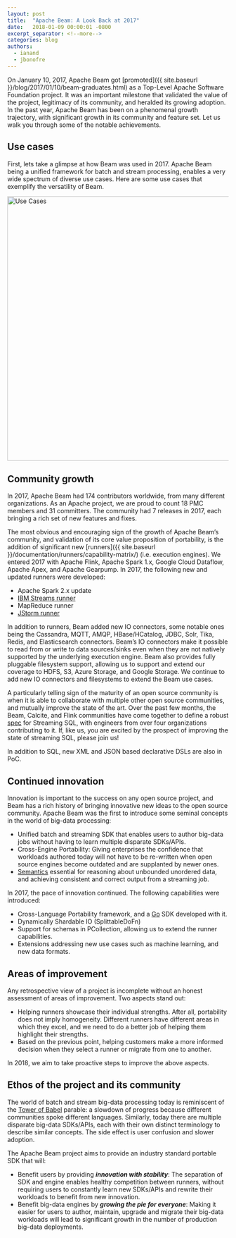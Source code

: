 ```yaml
---
layout: post
title:  "Apache Beam: A Look Back at 2017"
date:   2018-01-09 00:00:01 -0800
excerpt_separator: <!--more-->
categories: blog
authors:
  - ianand
  - jbonofre
---
```

<!--
Licensed under the Apache License, Version 2.0 (the "License");
you may not use this file except in compliance with the License.
You may obtain a copy of the License at

http://www.apache.org/licenses/LICENSE-2.0

Unless required by applicable law or agreed to in writing, software
distributed under the License is distributed on an "AS IS" BASIS,
WITHOUT WARRANTIES OR CONDITIONS OF ANY KIND, either express or implied.
See the License for the specific language governing permissions and
limitations under the License.
-->

On January 10, 2017, Apache Beam got [promoted]({{ site.baseurl }}/blog/2017/01/10/beam-graduates.html)
as a Top-Level Apache Software Foundation project. It was an important milestone
that validated the value of the project, legitimacy of its community, and
heralded its growing adoption. In the past year, Apache Beam has been on a
phenomenal growth trajectory, with significant growth in its community and
feature set. Let us walk you through some of the notable achievements.

<!--more-->

## Use cases

First, lets take a glimpse at how Beam was used in 2017. Apache Beam being a
unified framework for batch and stream processing, enables a very wide spectrum
of diverse use cases. Here are some use cases that exemplify the versatility of
Beam.

<img class="center-block"
     src="{{ site.baseurl }}/images/blog/2017-look-back/timeline.png"
     alt="Use Cases"
     width="600">

## Community growth

In 2017, Apache Beam had 174 contributors worldwide, from many different
organizations. As an Apache project, we are proud to count 18 PMC members and
31 committers. The community had 7 releases in 2017, each bringing a rich set of
new features and fixes.

The most obvious and encouraging sign of the growth of Apache Beam’s community,
and validation of its core value proposition of portability, is the addition of
significant new [runners]({{ site.baseurl }}/documentation/runners/capability-matrix/)
(i.e. execution engines). We entered 2017 with Apache Flink, Apache Spark 1.x,
Google Cloud Dataflow, Apache Apex, and Apache Gearpump. In 2017, the following
new and updated runners were developed:

 - Apache Spark 2.x update
 - [IBM Streams runner](https://www.ibm.com/blogs/bluemix/2017/10/streaming-analytics-updates-ibm-streams-runner-apache-beam-2-0/)
 - MapReduce runner
 - [JStorm runner](http://jstorm.io/)

In addition to runners, Beam added new IO connectors, some notable ones being
the Cassandra, MQTT, AMQP, HBase/HCatalog, JDBC, Solr, Tika, Redis, and
Elasticsearch connectors. Beam’s IO connectors make it possible to read from or
write to data sources/sinks even when they are not natively supported by the
underlying execution engine. Beam also provides fully pluggable filesystem
support, allowing us to support and extend our coverage to HDFS, S3, Azure
Storage, and Google Storage. We continue to add new IO connectors and
filesystems to extend the Beam use cases.

A particularly telling sign of the maturity of an open source community is when
it is able to collaborate with multiple other open source communities, and
mutually improve the state of the art. Over the past few months, the Beam,
Calcite, and Flink communities have come together to define a robust [spec](https://docs.google.com/document/d/1wrla8mF_mmq-NW9sdJHYVgMyZsgCmHumJJ5f5WUzTiM/edit)
for Streaming SQL, with engineers from over four organizations contributing to
it. If, like us, you are excited by the prospect of improving the state of
streaming SQL, please join us!

In addition to SQL, new XML and JSON based declarative DSLs are also in PoC.

## Continued innovation

Innovation is important to the success on any open source project, and Beam has
a rich history of bringing innovative new ideas to the open source community.
Apache Beam was the first to introduce some seminal concepts in the world of
big-data processing:

 - Unified batch and streaming SDK that enables users to author big-data jobs
   without having to learn multiple disparate SDKs/APIs.
 - Cross-Engine Portability: Giving enterprises the confidence that workloads
   authored today will not have to be re-written when open source engines become
   outdated and are supplanted by newer ones.
 - [Semantics](https://www.oreilly.com/ideas/the-world-beyond-batch-streaming-101)
   essential for reasoning about unbounded unordered data, and achieving
   consistent and correct output from a streaming job.

In 2017, the pace of innovation continued. The following capabilities were
introduced:

 - Cross-Language Portability framework, and a [Go](https://golang.org/) SDK
   developed with it.
 - Dynamically Shardable IO (SplittableDoFn)
 - Support for schemas in PCollection, allowing us to extend the runner
   capabilities.
 - Extensions addressing new use cases such as machine learning, and new data
   formats.

## Areas of improvement

Any retrospective view of a project is incomplete without an honest assessment
of areas of improvement. Two aspects stand out:

 - Helping runners showcase their individual strengths. After all, portability
   does not imply homogeneity. Different runners have different areas in which
   they excel, and we need to do a better job of helping them highlight their
   strengths.
 - Based on the previous point, helping customers make a more informed decision
   when they select a runner or migrate from one to another.

In 2018, we aim to take proactive steps to improve the above aspects.

## Ethos of the project and its community

The world of batch and stream big-data processing today is reminiscent of the
[Tower of Babel](https://en.wikipedia.org/wiki/Tower_of_Babel) parable: a
slowdown of progress because different communities spoke different languages.
Similarly, today there are multiple disparate big-data SDKs/APIs, each with
their own distinct terminology to describe similar concepts. The side effect is
user confusion and slower adoption.

The Apache Beam project aims to provide an industry standard portable SDK that
will:

 - Benefit users by providing ***innovation with stability***: The separation of
   SDK and engine enables healthy competition between runners, without requiring
   users to constantly learn new SDKs/APIs and rewrite their workloads to
   benefit from new innovation.
 - Benefit big-data engines by ***growing the pie for everyone***: Making it
   easier for users to author, maintain, upgrade and migrate their big-data
   workloads will lead to significant growth in the number of production
   big-data deployments.

